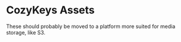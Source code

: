 # CozyKeys Assets

These should probably be moved to a platform more suited for media storage,
like S3.

